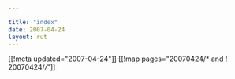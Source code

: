 ```yaml
---

title: "index"
date: 2007-04-24
layout: rut
---
```


[[!meta updated="2007-04-24"]]
[[!map pages="20070424/* and ! 20070424/*/*"]]

